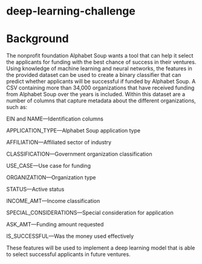 # deep-learning-challenge

# Background
The nonprofit foundation Alphabet Soup wants a tool that can help it select the applicants for funding with the best chance of success in their ventures. Using knowledge of machine learning and neural networks, the features in the provided dataset can be used to create a binary classifier that can predict whether applicants will be successful if funded by Alphabet Soup.
A CSV containing more than 34,000 organizations that have received funding from Alphabet Soup over the years is included. Within this dataset are a number of columns that capture metadata about the different organizations, such as:


EIN and NAME—Identification columns

APPLICATION_TYPE—Alphabet Soup application type

AFFILIATION—Affiliated sector of industry

CLASSIFICATION—Government organization classification

USE_CASE—Use case for funding

ORGANIZATION—Organization type

STATUS—Active status

INCOME_AMT—Income classification

SPECIAL_CONSIDERATIONS—Special consideration for application

ASK_AMT—Funding amount requested

IS_SUCCESSFUL—Was the money used effectively

These features will be used to implement a deep learning model that is able to select successful applicants in future ventures.
